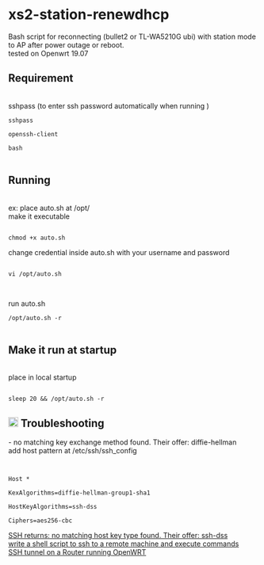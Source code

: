 # xs2-station-renewdhcp
Bash script for reconnecting (bullet2 or TL-WA5210G ubi) with station mode to AP after power outage or reboot.<br/>
tested on Openwrt 19.07 

<h2><strong>Requirement </strong></h2><br/>
sshpass (to enter ssh password automatically when running )

<pre>
<code>sshpass <br/>
openssh-client </br>
bash
</code>
</pre>

<h2><strong>Running</strong></h2> <br/>
ex: place auto.sh at /opt/<br/>
make it executable 
<pre><code>
chmod +x auto.sh
</code></pre>
change credential inside auto.sh with your username and password<br/>
<pre><code>
vi /opt/auto.sh<br/>
</code>
</pre>
run auto.sh <br/>
<pre>
<code>/opt/auto.sh -r
</code>
</pre>

<h2><strong>Make it run at startup </strong> </h2><br/>
place in local startup
<pre><code>
sleep 20 && /opt/auto.sh -r
</pre></code>

<h2><g-emoji class="g-emoji" alias="scroll" fallback-src="https://github.githubassets.com/images/icons/emoji/unicode/1f4dc.png"><img class="emoji" alt="scroll" src="https://github.githubassets.com/images/icons/emoji/unicode/2757.png" width="20" height="20"></g-emoji> Troubleshooting </h2>
- no matching key exchange method found. Their offer: diffie-hellman <br/>
add host pattern at /etc/ssh/ssh_config
<pre><code> <br/>
Host * <br>
KexAlgorithms=diffie-hellman-group1-sha1<br/>
HostKeyAlgorithms=ssh-dss <br/>
Ciphers=aes256-cbc
</pre></code>
<a href="https://askubuntu.com/questions/836048/ssh-returns-no-matching-host-key-type-found-their-offer-ssh-dss">SSH returns: no matching host key type found. Their offer: ssh-dss<a> <br/>
<a href="https://stackoverflow.com/questions/13928116/write-a-shell-script-to-ssh-to-a-remote-machine-and-execute-commands">write a shell script to ssh to a remote machine and execute commands </a> <br/>
<a href="https://www.perfect-privacy.com/en/manuals/router_openwrt_ssh">SSH tunnel on a Router running OpenWRT</a>

